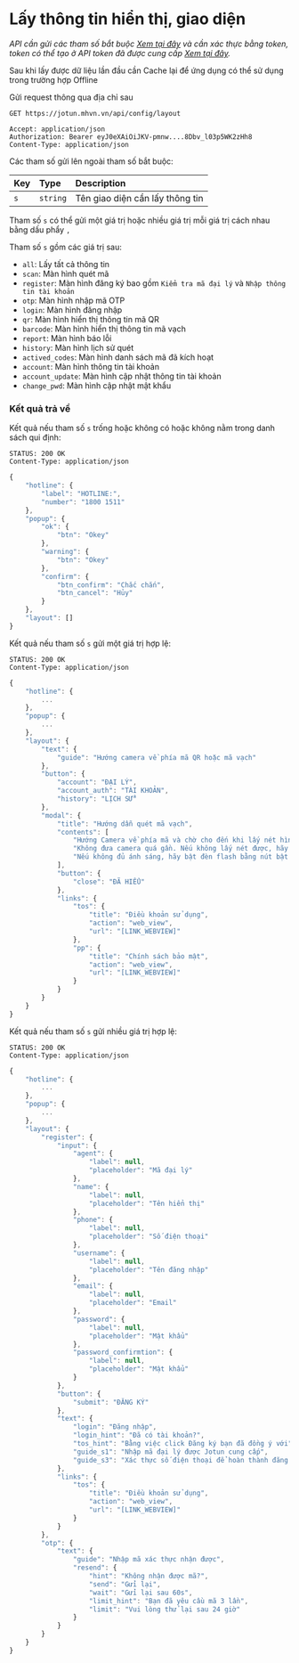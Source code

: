 # Lấy thông tin hiển thị, giao diện

_API cần gửi các tham số bắt buộc [Xem tại đây](README.md) và cần xác thực bằng token, token có thể tạo ở API token đã được cung cấp [Xem tại đây](token-access.md)._

Sau khi lấy được dữ liệu lần đầu cần Cache lại để ứng dụng có thể sử dụng trong trường hợp Offline

 Gửi request thông qua địa chỉ sau
 ```http
GET https://jotun.mhvn.vn/api/config/layout

Accept: application/json
Authorization: Bearer eyJ0eXAiOiJKV-pmnw....8Dbv_l03p5WK2zHh8
Content-Type: application/json
```

Các tham số gửi lên ngoài tham số bắt buộc:

| Key | Type | Description |
| :--- | :--- | :--- |
| `s` | `string` | Tên giao diện cần lấy thông tin |

Tham số `s` có thể gửi một giá trị hoặc nhiều giá trị mỗi giá trị cách nhau bằng dấu phẩy `,`

Tham số `s` gồm các giá trị sau:
- `all`: Lấy tất cả thông tin
- `scan`: Màn hình quét mã
- `register`: Màn hình đăng ký bao gồm `Kiểm tra mã đại lý` và `Nhập thông tin tài khoản`
- `otp`: Màn hình nhập mã OTP
- `login`: Màn hình đăng nhập
- `qr`: Màn hình hiển thị thông tin mã QR
- `barcode`: Màn hình hiển thị thông tin mã vạch
- `report`: Màn hình báo lỗi
- `history`: Màn hình lịch sử quét
- `actived_codes`: Màn hình danh sách mã đã kích hoạt
- `account`: Màn hình thông tin tài khoản
- `account_update`: Màn hình cập nhật thông tin tài khoản
- `change_pwd`: Màn hình cập nhật mật khẩu

### Kết quả trả về
Kết quả nếu tham số `s` trống hoặc không có hoặc không nằm trong danh sách qui định:
 ```http
STATUS: 200 OK
Content-Type: application/json
```
```javascript
{
    "hotline": {
        "label": "HOTLINE:",
        "number": "1800 1511"
    },
    "popup": {
        "ok": {
            "btn": "Okey"
        },
        "warning": {
            "btn": "Okey"
        },
        "confirm": {
            "btn_confirm": "Chắc chắn",
            "btn_cancel": "Hủy"
        }
    },
    "layout": []
}
```

Kết quả nếu tham số `s` gửi một giá trị hợp lệ:
 ```http
STATUS: 200 OK
Content-Type: application/json
```
```javascript
{
    "hotline": {
        ...
    },
    "popup": {
        ...
    },
    "layout": {
        "text": {
            "guide": "Hướng camera về phía mã QR hoặc mã vạch"
        },
        "button": {
            "account": "ĐẠI LÝ",
            "account_auth": "TÀI KHOẢN",
            "history": "LỊCH SỬ"
        },
        "modal": {
            "title": "Hướng dẫn quét mã vạch",
            "contents": [
                "Hướng Camera về phía mã và chờ cho đến khi lấy nét hình ảnh.",
                "Không đưa camera quá gần. Nếu không lấy nét được, hãy di chuyển camera đến gần hoặc ra xa mã.",
                "Nếu không đủ ánh sáng, hãy bật đèn flash bằng nút bật đèn giữa màn hình"
            ],
            "button": {
                "close": "ĐÃ HIỂU"
            },
            "links": {
                "tos": {
                    "title": "Điều khoản sử dụng",
                    "action": "web_view",
                    "url": "[LINK_WEBVIEW]"
                },
                "pp": {
                    "title": "Chính sách bảo mật",
                    "action": "web_view",
                    "url": "[LINK_WEBVIEW]"
                }
            }
        }
    }
}
```

Kết quả nếu tham số `s` gửi nhiều giá trị hợp lệ:
 ```http
STATUS: 200 OK
Content-Type: application/json
```
```javascript
{
    "hotline": {
        ...
    },
    "popup": {
        ...
    },
    "layout": {
        "register": {
            "input": {
                "agent": {
                    "label": null,
                    "placeholder": "Mã đại lý"
                },
                "name": {
                    "label": null,
                    "placeholder": "Tên hiển thị"
                },
                "phone": {
                    "label": null,
                    "placeholder": "Số điện thoại"
                },
                "username": {
                    "label": null,
                    "placeholder": "Tên đăng nhập"
                },
                "email": {
                    "label": null,
                    "placeholder": "Email"
                },
                "password": {
                    "label": null,
                    "placeholder": "Mật khẩu"
                },
                "password_confirmtion": {
                    "label": null,
                    "placeholder": "Mật khẩu"
                }
            },
            "button": {
                "submit": "ĐĂNG KÝ"
            },
            "text": {
                "login": "Đăng nhập",
                "login_hint": "Đã có tài khoản?",
                "tos_hint": "Bằng việc click Đăng ký bạn đã đồng ý với",
                "guide_s1": "Nhập mã đại lý được Jotun cung cấp",
                "guide_s3": "Xác thực số điện thoại để hoàn thành đăng ký"
            },
            "links": {
                "tos": {
                    "title": "Điều khoản sử dụng",
                    "action": "web_view",
                    "url": "[LINK_WEBVIEW]"
                }
            }
        },
        "otp": {
            "text": {
                "guide": "Nhập mã xác thực nhận được",
                "resend": {
                    "hint": "Không nhận được mã?",
                    "send": "Gửi lại",
                    "wait": "Gửi lại sau 60s",
                    "limit_hint": "Bạn đã yêu cầu mã 3 lần",
                    "limit": "Vui lòng thử lại sau 24 giờ"
                }
            }
        }
    }
}
```
